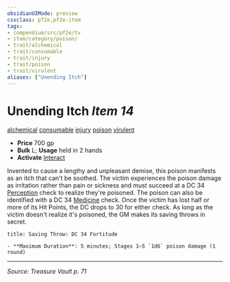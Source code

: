 ```yaml
---
obsidianUIMode: preview
cssclass: pf2e,pf2e-item
tags:
- compendium/src/pf2e/tv
- item/category/poison/
- trait/alchemical
- trait/consumable
- trait/injury
- trait/poison
- trait/virulent
aliases: ["Unending Itch"]
---
```

# Unending Itch *Item 14*  
[alchemical](alchemical.md "Alchemical Item Trait")  [consumable](consumable.md "Consumable Item Trait")  [injury](injury.md "Injury Item Trait")  [poison](Reference/Rules/Traits/poison.md "Poison Effect Trait")  [virulent](virulent.md "Virulent Item Trait")  

- **Price** 700 gp
- **Bulk** L; **Usage** held in 2 hands
- **Activate** [Interact](interact.md)

Invented to cause a lengthy and unpleasant demise, this poison manifests as an itch that can't be soothed. The victim experiences the poison damage as irritation rather than pain or sickness and must succeed at a DC 34 [Perception](skills.md#Perception) check to realize they're poisoned. The poison can also be identified with a DC 34 [Medicine](skills.md#Medicine) check. Once the victim has lost half or more of its Hit Points, the DC drops to 30 for either check. As long as the victim doesn't realize it's poisoned, the GM makes its saving throws in secret.

```ad-inline-affliction
title: Saving Throw: DC 34 Fortitude

- **Maximum Duration**: 5 minutes; Stages 1–5 `1d6` poison damage (1 round)
```


---
*Source: Treasure Vault p. 71*